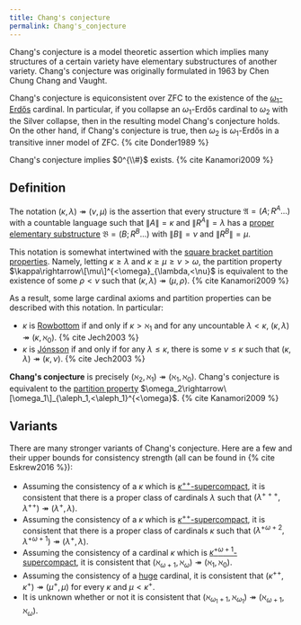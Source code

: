 ```yaml
---
title: Chang's conjecture
permalink: Chang's_conjecture
---
```












Chang's conjecture is a model theoretic assertion which implies many
structures of a certain variety have elementary substructures of another
variety. Chang's conjecture was originally formulated in 1963 by Chen
Chung Chang and Vaught.

Chang's conjecture is equiconsistent over $\text{ZFC}$ to the existence
of the
[$\omega_1$-Erdős](Erdos "Erdos")
cardinal. In particular, if you collapse an $\omega_1$-Erdős cardinal
to $\omega_2$ with the Silver collapse, then in the resulting model
Chang's conjecture holds. On the other hand, if Chang's conjecture is
true, then $\omega_2$ is $\omega_1$-Erdős in a transitive inner
model of $\text{ZFC}$.
{% cite Donder1989 %}

Chang's conjecture implies $0^{\\#}$ exists.
{% cite Kanamori2009 %}

## Definition

The notation $(\kappa,\lambda)\twoheadrightarrow(\nu,\mu)$ is the
assertion that every structure $\mathfrak{A}=(A;R^A...)$ with a
countable language such that $\|A\|=\kappa$ and $\|R^A\|=\lambda$ has
a [proper elementary
substructure](Elementary_embedding "Elementary embedding")
$\mathfrak{B}=(B;R^B...)$ with $\|B\|=\nu$ and $\|R^B\|=\mu$.

This notation is somewhat intertwined with the [square bracket partition
properties](Partition_property "Partition property").
Namely, letting $\kappa\geq\lambda$ and
$\kappa\geq\mu\geq\nu>\omega$, the partition property
$\kappa\rightarrow\[\mu\]^{<\omega}_{\lambda,<\nu}$ is
equivalent to the existence of some $\rho<\nu$ such that
$(\kappa,\lambda)\twoheadrightarrow(\mu,\rho)$.
{% cite Kanamori2009 %}

As a result, some large cardinal axioms and partition properties can be
described with this notation. In particular:

-   $\kappa$ is
    [Rowbottom](Rowbottom "Rowbottom")
    if and only if $\kappa>\aleph_1$ and for any uncountable
    $\lambda<\kappa$,
    $(\kappa,\lambda)\twoheadrightarrow(\kappa,\aleph_0)$.
    {% cite Jech2003 %}
-   $\kappa$ is
    [Jónsson](Jonsson "Jonsson")
    if and only if for any $\lambda\leq\kappa$, there is some
    $\nu\leq\kappa$ such that
    $(\kappa,\lambda)\twoheadrightarrow(\kappa,\nu)$.
    {% cite Jech2003 %}

**Chang's conjecture** is precisely
$(\aleph_2,\aleph_1)\twoheadrightarrow(\aleph_1,\aleph_0)$.
Chang's conjecture is equivalent to the [partition
property](Partition_property "Partition property")
$\omega_2\rightarrow\[\omega_1\]_{\aleph_1,<\aleph_1}^{<\omega}$.
{% cite Kanamori2009 %}

## Variants

There are many stronger variants of Chang's conjecture. Here are a few
and their upper bounds for consistency strength (all can be found in
{% cite Eskrew2016 %}):

-   Assuming the consistency of a $\kappa$ which is
    [$\kappa^{++}$-supercompact](Supercompact "Supercompact"),
    it is consistent that there is a proper class of cardinals
    $\lambda$ such that
    $(\lambda^{+++},\lambda^{++})\twoheadrightarrow(\lambda^+,\lambda)$.
-   Assuming the consistency of a $\kappa$ which is
    [$\kappa^{++}$-supercompact](Supercompact "Supercompact"),
    it is consistent that there is a proper class of cardinals $\kappa$
    such that
    $(\lambda^{+\omega+2},\lambda^{+\omega+1})\twoheadrightarrow(\lambda^+,\lambda)$.
-   Assuming the consistency of a cardinal $\kappa$ which is
    [$\kappa^{+\omega+1}$-supercompact](Supercompact "Supercompact"),
    it is consistent that
    $(\aleph_{\omega+1},\aleph_\omega)\twoheadrightarrow(\aleph_1,\aleph_0)$.
-   Assuming the consistency of a
    [huge](Huge "Huge")
    cardinal, it is consistent that
    $(\kappa^{++},\kappa^+)\twoheadrightarrow(\mu^+,\mu)$ for every
    $\kappa$ and $\mu<\kappa^+$.
-   It is unknown whether or not it is consistent that
    $(\aleph_{\omega_1+1},\aleph_{\omega_1})\twoheadrightarrow(\aleph_{\omega+1},\aleph_\omega)$.
